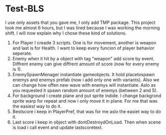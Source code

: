 # Test-BLS
I use only assets that you gave me, I only add TMP package. This project took me almost 6 hours, but I was tired because I was working the morning shift. 
I will now explain why I chose these kind of solutions.
1. For Player I creade 3 scripts. One is for movement, another is weapon and last is for Health. I want to keep every funcion of player behavior seperate.
2. Enemy when it hit by a object with tag "weapon" add score by event. Diffrent enemy can give diffrent amount of score (now for every enemy is 1).
3. EnemySpawnMenager instantiate gameobjects. It hold placetospawn enemys and enemys prefab (now i add only one with variants). Also we can change how offen new wave with enemys will instantiate. Aslo as you requested it spawn random amount of enemys (between 2 and 5).
4. For background i create plane and put sprite indide. I change backgrond sprite warp for repeat and now i only move it in plane. For me that was the easiest way to do it.
5. Bestscore i keep in PlayerPref, that was for me aslo the easiet way to do it.
6. Last score i keep in object with dontDestroydOnLoad. Then when scene is load i call event and update lastscoretext.
